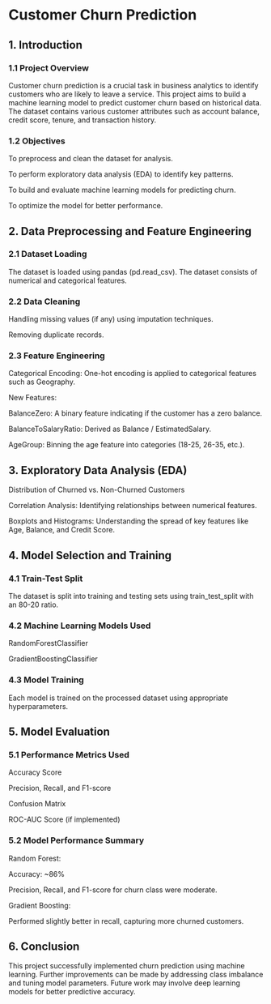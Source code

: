 # Customer Churn Prediction

## 1. Introduction

### 1.1 Project Overview

Customer churn prediction is a crucial task in business analytics to identify customers who are likely to leave a service. This project aims to build a machine learning model to predict customer churn based on historical data. The dataset contains various customer attributes such as account balance, credit score, tenure, and transaction history.

### 1.2 Objectives

To preprocess and clean the dataset for analysis.

To perform exploratory data analysis (EDA) to identify key patterns.

To build and evaluate machine learning models for predicting churn.

To optimize the model for better performance.

## 2. Data Preprocessing and Feature Engineering

### 2.1 Dataset Loading

The dataset is loaded using pandas (pd.read_csv). The dataset consists of numerical and categorical features.

### 2.2 Data Cleaning

Handling missing values (if any) using imputation techniques.

Removing duplicate records.

### 2.3 Feature Engineering

Categorical Encoding: One-hot encoding is applied to categorical features such as Geography.

New Features:

BalanceZero: A binary feature indicating if the customer has a zero balance.

BalanceToSalaryRatio: Derived as Balance / EstimatedSalary.

AgeGroup: Binning the age feature into categories (18-25, 26-35, etc.).

## 3. Exploratory Data Analysis (EDA)

Distribution of Churned vs. Non-Churned Customers

Correlation Analysis: Identifying relationships between numerical features.

Boxplots and Histograms: Understanding the spread of key features like Age, Balance, and Credit Score.

## 4. Model Selection and Training

### 4.1 Train-Test Split

The dataset is split into training and testing sets using train_test_split with an 80-20 ratio.

### 4.2 Machine Learning Models Used

RandomForestClassifier

GradientBoostingClassifier

### 4.3 Model Training

Each model is trained on the processed dataset using appropriate hyperparameters.

## 5. Model Evaluation

### 5.1 Performance Metrics Used

Accuracy Score

Precision, Recall, and F1-score

Confusion Matrix

ROC-AUC Score (if implemented)

### 5.2 Model Performance Summary

Random Forest:

Accuracy: ~86%

Precision, Recall, and F1-score for churn class were moderate.

Gradient Boosting:

Performed slightly better in recall, capturing more churned customers.

## 6. Conclusion

This project successfully implemented churn prediction using machine learning. Further improvements can be made by addressing class imbalance and tuning model parameters. Future work may involve deep learning models for better predictive accuracy.
